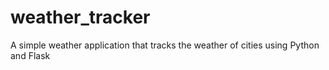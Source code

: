 # weather_tracker
 A simple weather application that tracks the weather of cities using Python and Flask
